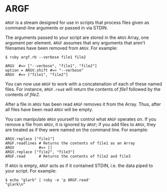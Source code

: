 # ARGF

`ARGF` is a stream designed for use in scripts that process files given as
command-line arguments or passed in via STDIN.

The arguments passed to your script are stored in the `ARGV` Array, one
argument per element. `ARGF` assumes that any arguments that aren't filenames
have been removed from `ARGV`. For example:

    $ ruby argf.rb --verbose file1 file2

    ARGV  #=> ["--verbose", "file1", "file2"]
    option = ARGV.shift #=> "--verbose"
    ARGV  #=> ["file1", "file2"]

You can now use `ARGF` to work with a concatenation of each of these named
files. For instance, `ARGF.read` will return the contents of *file1* followed
by the contents of *file2*.

After a file in `ARGV` has been read `ARGF` removes it from the Array. Thus,
after all files have been read `ARGV` will be empty.

You can manipulate `ARGV` yourself to control what `ARGF` operates on. If you
remove a file from `ARGV`, it is ignored by `ARGF`; if you add files to
`ARGV`, they are treated as if they were named on the command line. For
example:

    ARGV.replace ["file1"]
    ARGF.readlines # Returns the contents of file1 as an Array
    ARGV           #=> []
    ARGV.replace ["file2", "file3"]
    ARGF.read      # Returns the contents of file2 and file3

If `ARGV` is empty, `ARGF` acts as if it contained STDIN, i.e. the data piped
to your script. For example:

    $ echo "glark" | ruby -e 'p ARGF.read'
    "glark\n"
